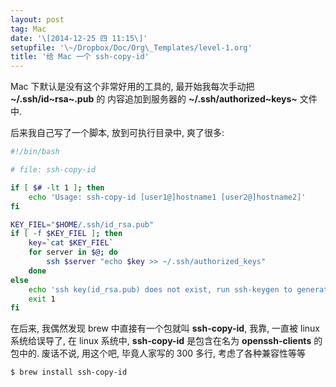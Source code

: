 ```yaml
---
layout: post
tag: Mac
date: '\[2014-12-25 四 11:15\]'
setupfile: '\~/Dropbox/Doc/Org\_Templates/level-1.org'
title: '给 Mac 一个 ssh-copy-id'
---
```


Mac 下默认是没有这个非常好用的工具的, 最开始我每次手动把
**\~/.ssh/id~rsa~.pub** 的 内容追加到服务器的
**\~/.ssh/authorized~keys~** 文件中.

后来我自己写了一个脚本, 放到可执行目录中, 爽了很多:

``` bash
#!/bin/bash

# file: ssh-copy-id

if [ $# -lt 1 ]; then
    echo 'Usage: ssh-copy-id [user1@]hostname1 [user2@]hostname2]'
fi

KEY_FIEL="$HOME/.ssh/id_rsa.pub"
if [ -f $KEY_FIEL ]; then
    key=`cat $KEY_FIEL`
    for server in $@; do
        ssh $server "echo $key >> ~/.ssh/authorized_keys"
    done
else
    echo 'ssh key(id_rsa.pub) does not exist, run ssh-keygen to generate it'
    exit 1
fi
```

在后来, 我偶然发现 brew 中直接有一个包就叫 **ssh-copy-id**, 我靠, 一直被
linux 系统给误导了, 在 linux 系统中, **ssh-copy-id** 是包含在名为
**openssh-clients** 的包中的. 废话不说, 用这个吧, 毕竟人家写的 300 多行,
考虑了各种兼容性等等

``` bash
$ brew install ssh-copy-id
```
